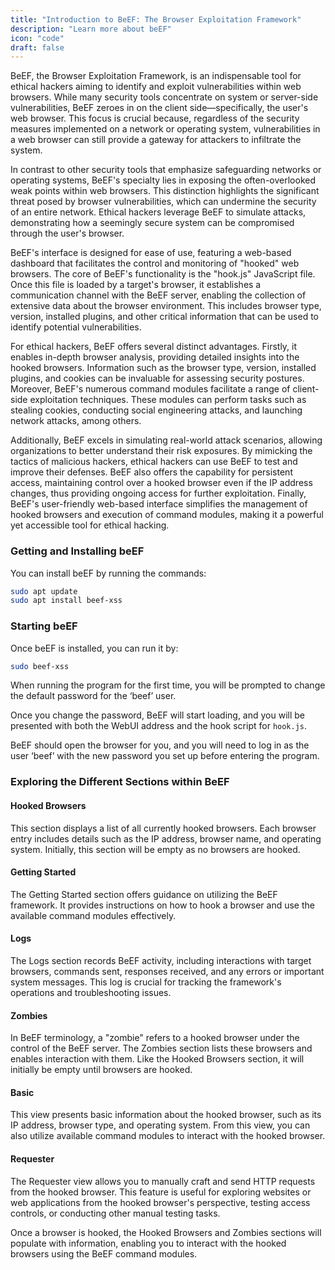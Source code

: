 ```yaml
---
title: "Introduction to BeEF: The Browser Exploitation Framework"
description: "Learn more about beEF"
icon: "code"
draft: false
---
```


BeEF, the Browser Exploitation Framework, is an indispensable tool for ethical hackers aiming to identify and exploit vulnerabilities within web browsers. While many security tools concentrate on system or server-side vulnerabilities, BeEF zeroes in on the client side—specifically, the user's web browser. This focus is crucial because, regardless of the security measures implemented on a network or operating system, vulnerabilities in a web browser can still provide a gateway for attackers to infiltrate the system.

In contrast to other security tools that emphasize safeguarding networks or operating systems, BeEF's specialty lies in exposing the often-overlooked weak points within web browsers. This distinction highlights the significant threat posed by browser vulnerabilities, which can undermine the security of an entire network. Ethical hackers leverage BeEF to simulate attacks, demonstrating how a seemingly secure system can be compromised through the user's browser.

BeEF's interface is designed for ease of use, featuring a web-based dashboard that facilitates the control and monitoring of "hooked" web browsers. The core of BeEF's functionality is the "hook.js" JavaScript file. Once this file is loaded by a target's browser, it establishes a communication channel with the BeEF server, enabling the collection of extensive data about the browser environment. This includes browser type, version, installed plugins, and other critical information that can be used to identify potential vulnerabilities.

For ethical hackers, BeEF offers several distinct advantages. Firstly, it enables in-depth browser analysis, providing detailed insights into the hooked browsers. Information such as the browser type, version, installed plugins, and cookies can be invaluable for assessing security postures. Moreover, BeEF's numerous command modules facilitate a range of client-side exploitation techniques. These modules can perform tasks such as stealing cookies, conducting social engineering attacks, and launching network attacks, among others.

Additionally, BeEF excels in simulating real-world attack scenarios, allowing organizations to better understand their risk exposures. By mimicking the tactics of malicious hackers, ethical hackers can use BeEF to test and improve their defenses. BeEF also offers the capability for persistent access, maintaining control over a hooked browser even if the IP address changes, thus providing ongoing access for further exploitation. Finally, BeEF's user-friendly web-based interface simplifies the management of hooked browsers and execution of command modules, making it a powerful yet accessible tool for ethical hacking.

### Getting and Installing beEF

You can install beEF by running the commands:
```sh
sudo apt update
sudo apt install beef-xss
```

### Starting beEF

Once beEF is installed, you can run it by:
```sh
sudo beef-xss
```
When running the program for the first time, you will be prompted to change the default password for the ‘beef’ user. 

<!-- ![beef](https://i.imgur.com/r6zBl6O.png) -->

<blockquote class="imgur-embed-pub" lang="en" data-id="r6zBl6O" data-context="false" ><a href="//imgur.com/r6zBl6O"></a></blockquote><script async src="//s.imgur.com/min/embed.js" charset="utf-8"></script>


Once you change the password, BeEF will start loading, and you will be presented with both the WebUI address and the hook script for `hook.js`.

<!-- ![load-page](https://i.imgur.com/HpAAUfm.png) -->
<blockquote class="imgur-embed-pub" lang="en" data-id="HpAAUfm" data-context="false" ><a href="//imgur.com/HpAAUfm"></a></blockquote><script async src="//s.imgur.com/min/embed.js" charset="utf-8"></script>

BeEF should open the browser for you, and you will need to log in as the user ‘beef’ with the new password you set up before entering the program.

### Exploring the Different Sections within BeEF

#### Hooked Browsers
This section displays a list of all currently hooked browsers. Each browser entry includes details such as the IP address, browser name, and operating system. Initially, this section will be empty as no browsers are hooked.

#### Getting Started
The Getting Started section offers guidance on utilizing the BeEF framework. It provides instructions on how to hook a browser and use the available command modules effectively.

#### Logs
The Logs section records BeEF activity, including interactions with target browsers, commands sent, responses received, and any errors or important system messages. This log is crucial for tracking the framework's operations and troubleshooting issues.

#### Zombies
In BeEF terminology, a "zombie" refers to a hooked browser under the control of the BeEF server. The Zombies section lists these browsers and enables interaction with them. Like the Hooked Browsers section, it will initially be empty until browsers are hooked.

#### Basic
This view presents basic information about the hooked browser, such as its IP address, browser type, and operating system. From this view, you can also utilize available command modules to interact with the hooked browser.

#### Requester
The Requester view allows you to manually craft and send HTTP requests from the hooked browser. This feature is useful for exploring websites or web applications from the hooked browser's perspective, testing access controls, or conducting other manual testing tasks.

Once a browser is hooked, the Hooked Browsers and Zombies sections will populate with information, enabling you to interact with the hooked browsers using the BeEF command modules.